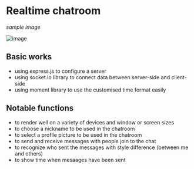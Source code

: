 # Realtime chatroom

*sample image*

![image](https://user-images.githubusercontent.com/80735337/113517383-829e6e80-9577-11eb-92bf-309be92287fc.png)


## Basic works

- using express.js to configure a server
- using socket.io library to connect data between server-side and client-side
- using moment library to use the customised time format easily

## Notable functions

- to render well on a variety of devices and window or screen sizes
- to choose a nickname to be used in the chatroom
- to select a profile picture to be used in the chatroom
- to send and receive messages with people join to the chat
- to recognize who sent the messages with style difference (between me and others)
- to show time when mesaages have been sent
